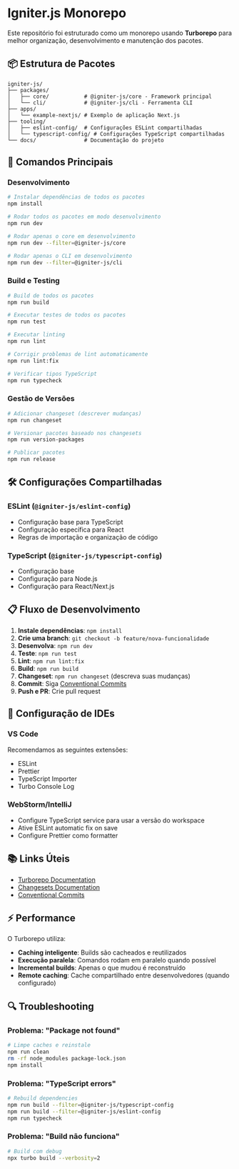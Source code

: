 # Igniter.js Monorepo

Este repositório foi estruturado como um monorepo usando **Turborepo** para melhor organização, desenvolvimento e manutenção dos pacotes.

## 📦 Estrutura de Pacotes

```
igniter-js/
├── packages/
│   ├── core/           # @igniter-js/core - Framework principal
│   └── cli/            # @igniter-js/cli - Ferramenta CLI
├── apps/
│   └── example-nextjs/ # Exemplo de aplicação Next.js
├── tooling/
│   ├── eslint-config/  # Configurações ESLint compartilhadas
│   └── typescript-config/ # Configurações TypeScript compartilhadas
└── docs/               # Documentação do projeto
```

## 🚀 Comandos Principais

### Desenvolvimento
```bash
# Instalar dependências de todos os pacotes
npm install

# Rodar todos os pacotes em modo desenvolvimento
npm run dev

# Rodar apenas o core em desenvolvimento
npm run dev --filter=@igniter-js/core

# Rodar apenas o CLI em desenvolvimento
npm run dev --filter=@igniter-js/cli
```

### Build e Testing
```bash
# Build de todos os pacotes
npm run build

# Executar testes de todos os pacotes
npm run test

# Executar linting
npm run lint

# Corrigir problemas de lint automaticamente
npm run lint:fix

# Verificar tipos TypeScript
npm run typecheck
```

### Gestão de Versões
```bash
# Adicionar changeset (descrever mudanças)
npm run changeset

# Versionar pacotes baseado nos changesets
npm run version-packages

# Publicar pacotes
npm run release
```

## 🛠️ Configurações Compartilhadas

### ESLint (`@igniter-js/eslint-config`)
- Configuração base para TypeScript
- Configuração específica para React
- Regras de importação e organização de código

### TypeScript (`@igniter-js/typescript-config`)
- Configuração base
- Configuração para Node.js
- Configuração para React/Next.js

## 📋 Fluxo de Desenvolvimento

1. **Instale dependências**: `npm install`
2. **Crie uma branch**: `git checkout -b feature/nova-funcionalidade`
3. **Desenvolva**: `npm run dev`
4. **Teste**: `npm run test`
5. **Lint**: `npm run lint:fix`
6. **Build**: `npm run build`
7. **Changeset**: `npm run changeset` (descreva suas mudanças)
8. **Commit**: Siga [Conventional Commits](https://www.conventionalcommits.org/)
9. **Push e PR**: Crie pull request

## 🔧 Configuração de IDEs

### VS Code
Recomendamos as seguintes extensões:
- ESLint
- Prettier
- TypeScript Importer
- Turbo Console Log

### WebStorm/IntelliJ
- Configure TypeScript service para usar a versão do workspace
- Ative ESLint automatic fix on save
- Configure Prettier como formatter

## 📚 Links Úteis

- [Turborepo Documentation](https://turbo.build/repo/docs)
- [Changesets Documentation](https://github.com/changesets/changesets)
- [Conventional Commits](https://www.conventionalcommits.org/)

## ⚡ Performance

O Turborepo utiliza:
- **Caching inteligente**: Builds são cacheados e reutilizados
- **Execução paralela**: Comandos rodam em paralelo quando possível
- **Incremental builds**: Apenas o que mudou é reconstruído
- **Remote caching**: Cache compartilhado entre desenvolvedores (quando configurado)

## 🔍 Troubleshooting

### Problema: "Package not found"
```bash
# Limpe caches e reinstale
npm run clean
rm -rf node_modules package-lock.json
npm install
```

### Problema: "TypeScript errors"
```bash
# Rebuild dependencies
npm run build --filter=@igniter-js/typescript-config
npm run build --filter=@igniter-js/eslint-config
npm run typecheck
```

### Problema: "Build não funciona"
```bash
# Build com debug
npx turbo build --verbosity=2
``` 